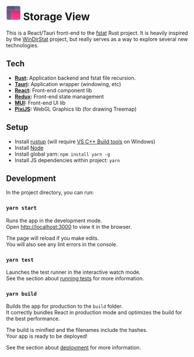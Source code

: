# ![](./public/icon.svg) Storage View

This is a React/Tauri front-end to the [fstat](https://github.com/TomByrne/fstat-rs) Rust project.
It is heavily inspired by the [WinDirStat](https://windirstat.net/) project, but really serves as a way to explore several new technologies.

## Tech

- **[Rust](https://www.rust-lang.org/):** Application backend and fstat file recursion.
- **[Tauri](https://tauri.studio/):** Application wrapper (windowing, etc)
- **[React](https://reactjs.org/):** Front-end component lib
- **[Redux](https://redux.js.org/):** Front-end state management
- **[MUI](https://mui.com/):** Front-end UI lib
- **[PixiJS](https://pixijs.com/):** WebGL Graphics lib (for drawing Treemap)

## Setup
- Install [rustup](https://rustup.rs/) (will require [VS C++ Build tools](https://visualstudio.microsoft.com/visual-cpp-build-tools/) on Windows)
- Install [Node](https://nodejs.org/en/download/)
- Install global yarn: `npm install yarn -g`
- Install JS dependencies within project: `yarn`


## Development

In the project directory, you can run:

### `yarn start`

Runs the app in the development mode.\
Open [http://localhost:3000](http://localhost:3000) to view it in the browser.

The page will reload if you make edits.\
You will also see any lint errors in the console.

### `yarn test`

Launches the test runner in the interactive watch mode.\
See the section about [running tests](https://facebook.github.io/create-react-app/docs/running-tests) for more information.

### `yarn build`

Builds the app for production to the `build` folder.\
It correctly bundles React in production mode and optimizes the build for the best performance.

The build is minified and the filenames include the hashes.\
Your app is ready to be deployed!

See the section about [deployment](https://facebook.github.io/create-react-app/docs/deployment) for more information.